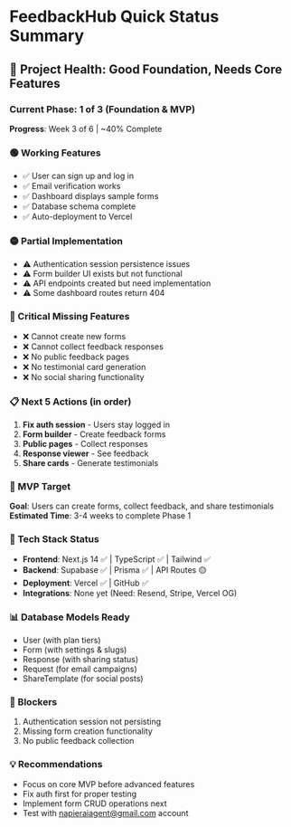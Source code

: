 # FeedbackHub Quick Status Summary

## 🚀 Project Health: Good Foundation, Needs Core Features

### Current Phase: 1 of 3 (Foundation & MVP)
**Progress**: Week 3 of 6 | ~40% Complete

### 🟢 Working Features
- ✅ User can sign up and log in
- ✅ Email verification works
- ✅ Dashboard displays sample forms
- ✅ Database schema complete
- ✅ Auto-deployment to Vercel

### 🟡 Partial Implementation
- ⚠️ Authentication session persistence issues
- ⚠️ Form builder UI exists but not functional
- ⚠️ API endpoints created but need implementation
- ⚠️ Some dashboard routes return 404

### 🔴 Critical Missing Features
- ❌ Cannot create new forms
- ❌ Cannot collect feedback responses
- ❌ No public feedback pages
- ❌ No testimonial card generation
- ❌ No social sharing functionality

### 📋 Next 5 Actions (in order)
1. **Fix auth session** - Users stay logged in
2. **Form builder** - Create feedback forms
3. **Public pages** - Collect responses
4. **Response viewer** - See feedback
5. **Share cards** - Generate testimonials

### 🎯 MVP Target
**Goal**: Users can create forms, collect feedback, and share testimonials
**Estimated Time**: 3-4 weeks to complete Phase 1

### 🔧 Tech Stack Status
- **Frontend**: Next.js 14 ✅ | TypeScript ✅ | Tailwind ✅
- **Backend**: Supabase ✅ | Prisma ✅ | API Routes 🟡
- **Deployment**: Vercel ✅ | GitHub ✅
- **Integrations**: None yet (Need: Resend, Stripe, Vercel OG)

### 📊 Database Models Ready
- User (with plan tiers)
- Form (with settings & slugs)
- Response (with sharing status)
- Request (for email campaigns)
- ShareTemplate (for social posts)

### 🚨 Blockers
1. Authentication session not persisting
2. Missing form creation functionality
3. No public feedback collection

### 💡 Recommendations
- Focus on core MVP before advanced features
- Fix auth first for proper testing
- Implement form CRUD operations next
- Test with napieraiagent@gmail.com account
